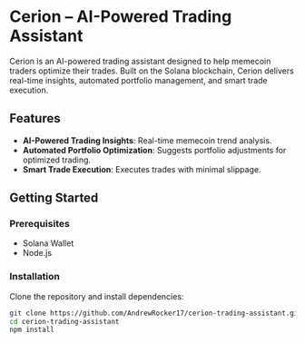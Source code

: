 # Cerion – AI-Powered Trading Assistant

Cerion is an AI-powered trading assistant designed to help memecoin traders optimize their trades. Built on the Solana blockchain, Cerion delivers real-time insights, automated portfolio management, and smart trade execution. 

## Features

- **AI-Powered Trading Insights**: Real-time memecoin trend analysis.
- **Automated Portfolio Optimization**: Suggests portfolio adjustments for optimized trading.
- **Smart Trade Execution**: Executes trades with minimal slippage.

## Getting Started

### Prerequisites
- Solana Wallet
- Node.js

### Installation
Clone the repository and install dependencies:
```bash
git clone https://github.com/AndrewRocker17/cerion-trading-assistant.git
cd cerion-trading-assistant
npm install
